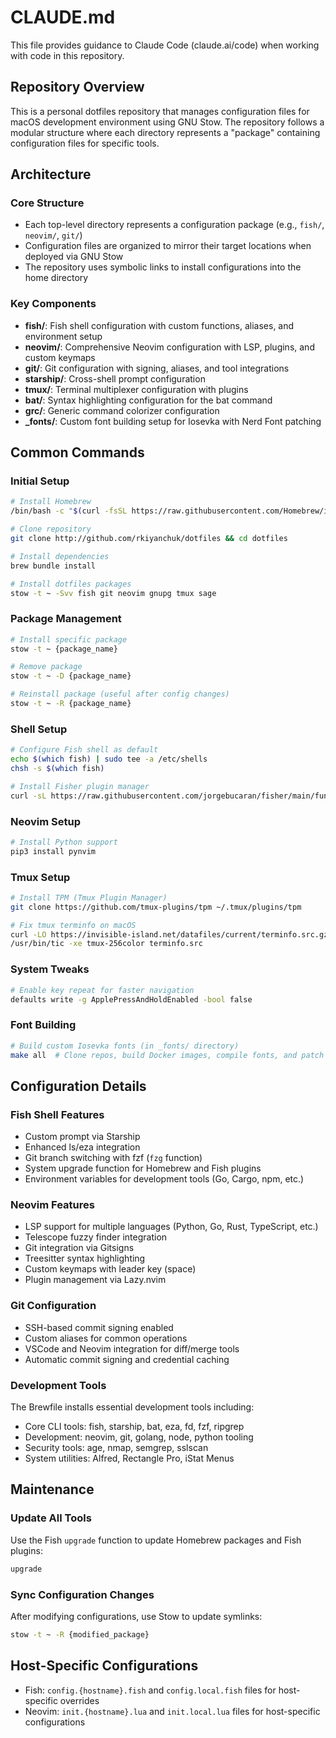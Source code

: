 # CLAUDE.md

This file provides guidance to Claude Code (claude.ai/code) when working with code in this repository.

## Repository Overview

This is a personal dotfiles repository that manages configuration files for macOS development environment using GNU Stow. The repository follows a modular structure where each directory represents a "package" containing configuration files for specific tools.

## Architecture

### Core Structure
- Each top-level directory represents a configuration package (e.g., `fish/`, `neovim/`, `git/`)
- Configuration files are organized to mirror their target locations when deployed via GNU Stow
- The repository uses symbolic links to install configurations into the home directory

### Key Components
- **fish/**: Fish shell configuration with custom functions, aliases, and environment setup
- **neovim/**: Comprehensive Neovim configuration with LSP, plugins, and custom keymaps
- **git/**: Git configuration with signing, aliases, and tool integrations
- **starship/**: Cross-shell prompt configuration
- **tmux/**: Terminal multiplexer configuration with plugins
- **bat/**: Syntax highlighting configuration for the bat command
- **grc/**: Generic command colorizer configuration
- **_fonts/**: Custom font building setup for Iosevka with Nerd Font patching

## Common Commands

### Initial Setup
```bash
# Install Homebrew
/bin/bash -c "$(curl -fsSL https://raw.githubusercontent.com/Homebrew/install/HEAD/install.sh)"

# Clone repository
git clone http://github.com/rkiyanchuk/dotfiles && cd dotfiles

# Install dependencies
brew bundle install

# Install dotfiles packages
stow -t ~ -Svv fish git neovim gnupg tmux sage
```

### Package Management
```bash
# Install specific package
stow -t ~ {package_name}

# Remove package
stow -t ~ -D {package_name}

# Reinstall package (useful after config changes)
stow -t ~ -R {package_name}
```

### Shell Setup
```bash
# Configure Fish shell as default
echo $(which fish) | sudo tee -a /etc/shells
chsh -s $(which fish)

# Install Fisher plugin manager
curl -sL https://raw.githubusercontent.com/jorgebucaran/fisher/main/functions/fisher.fish | source && fisher install jorgebucaran/fisher
```

### Neovim Setup
```bash
# Install Python support
pip3 install pynvim
```

### Tmux Setup
```bash
# Install TPM (Tmux Plugin Manager)
git clone https://github.com/tmux-plugins/tpm ~/.tmux/plugins/tpm

# Fix tmux terminfo on macOS
curl -LO https://invisible-island.net/datafiles/current/terminfo.src.gz && gunzip terminfo.src.gz
/usr/bin/tic -xe tmux-256color terminfo.src
```

### System Tweaks
```bash
# Enable key repeat for faster navigation
defaults write -g ApplePressAndHoldEnabled -bool false
```

### Font Building
```bash
# Build custom Iosevka fonts (in _fonts/ directory)
make all  # Clone repos, build Docker images, compile fonts, and patch with Nerd Fonts
```

## Configuration Details

### Fish Shell Features
- Custom prompt via Starship
- Enhanced ls/eza integration
- Git branch switching with fzf (`fzg` function)
- System upgrade function for Homebrew and Fish plugins
- Environment variables for development tools (Go, Cargo, npm, etc.)

### Neovim Features
- LSP support for multiple languages (Python, Go, Rust, TypeScript, etc.)
- Telescope fuzzy finder integration
- Git integration via Gitsigns
- Treesitter syntax highlighting
- Custom keymaps with leader key (space)
- Plugin management via Lazy.nvim

### Git Configuration
- SSH-based commit signing enabled
- Custom aliases for common operations
- VSCode and Neovim integration for diff/merge tools
- Automatic commit signing and credential caching

### Development Tools
The Brewfile installs essential development tools including:
- Core CLI tools: fish, starship, bat, eza, fd, fzf, ripgrep
- Development: neovim, git, golang, node, python tooling
- Security tools: age, nmap, semgrep, sslscan
- System utilities: Alfred, Rectangle Pro, iStat Menus

## Maintenance

### Update All Tools
Use the Fish `upgrade` function to update Homebrew packages and Fish plugins:
```bash
upgrade
```

### Sync Configuration Changes
After modifying configurations, use Stow to update symlinks:
```bash
stow -t ~ -R {modified_package}
```

## Host-Specific Configurations
- Fish: `config.{hostname}.fish` and `config.local.fish` files for host-specific overrides
- Neovim: `init.{hostname}.lua` and `init.local.lua` files for host-specific configurations
